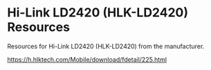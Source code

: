 # Hi-Link LD2420 (HLK-LD2420) Resources

Resources for Hi-Link LD2420 (HLK-LD2420) from the manufacturer.

https://h.hlktech.com/Mobile/download/fdetail/225.html